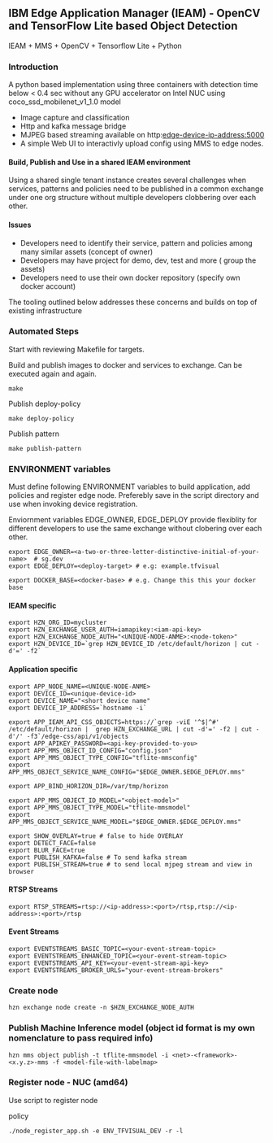 ## IBM Edge Application Manager (IEAM) - OpenCV and TensorFlow Lite based Object Detection

IEAM + MMS + OpenCV + Tensorflow Lite + Python

### Introduction

A python based implementation using three containers with detection time below < 0.4 sec without any GPU accelerator on Intel NUC using coco_ssd_mobilenet_v1_1.0 model

- Image capture and classification
- Http and kafka message bridge
- MJPEG based streaming available on http:<edge-device-ip-address:5000> 
- A simple  Web UI to interactivly upload config using MMS to edge nodes.

#### Build, Publish and Use in a shared IEAM environment

Using a shared single tenant instance creates several challenges when services, patterns and policies need to be published in a common exchange under one org structure without multiple developers clobbering over each other.

#### Issues

- Developers need to identify their service, pattern and policies among many similar assets (concept of owner)
- Developers may have project for demo, dev, test and more ( group the assets)
- Developers need to use their own docker repository (specify own docker account)

The tooling outlined below addresses these concerns and builds on top of existing infrastructure

### Automated Steps

Start with reviewing Makefile for targets.

Build and publish images to docker and services to exchange. Can be executed again and again.

    make
    
Publish deploy-policy

    make deploy-policy

Publish pattern

    make publish-pattern

### ENVIRONMENT variables

Must define following ENVIRONMENT variables to build application, add policies and register edge node. Preferebly save in the script directory and use when invoking device registration. 

Enviornment variables EDGE_OWNER, EDGE_DEPLOY provide flexiblity for different developers to use the same exchange without clobering over each other.

    export EDGE_OWNER=<a-two-or-three-letter-distinctive-initial-of-your-name>  # sg.dev  
    export EDGE_DEPLOY=<deploy-target> # e.g: example.tfvisual

    export DOCKER_BASE=<docker-base> # e.g. Change this this your docker base 

#### IEAM specific

    export HZN_ORG_ID=mycluster
    export HZN_EXCHANGE_USER_AUTH=iamapikey:<iam-api-key>
    export HZN_EXCHANGE_NODE_AUTH="<UNIQUE-NODE-ANME>:<node-token>"
    export HZN_DEVICE_ID=`grep HZN_DEVICE_ID /etc/default/horizon | cut -d'=' -f2`

#### Application specific
    export APP_NODE_NAME=<UNIQUE-NODE-ANME>
    export DEVICE_ID=<unique-device-id>
    export DEVICE_NAME="<short device name"
    export DEVICE_IP_ADDRESS=`hostname -i`
    
    export APP_IEAM_API_CSS_OBJECTS=https://`grep -viE '^$|^#' /etc/default/horizon |  grep HZN_EXCHANGE_URL | cut -d'=' -f2 | cut -d'/' -f3`/edge-css/api/v1/objects
    export APP_APIKEY_PASSWORD=<api-key-provided-to-you>
    export APP_MMS_OBJECT_ID_CONFIG="config.json"
    export APP_MMS_OBJECT_TYPE_CONFIG="tflite-mmsconfig"
    export APP_MMS_OBJECT_SERVICE_NAME_CONFIG="$EDGE_OWNER.$EDGE_DEPLOY.mms"
    
    export APP_BIND_HORIZON_DIR=/var/tmp/horizon
    
    export APP_MMS_OBJECT_ID_MODEL="<object-model>"
    export APP_MMS_OBJECT_TYPE_MODEL="tflite-mmsmodel"
    export APP_MMS_OBJECT_SERVICE_NAME_MODEL="$EDGE_OWNER.$EDGE_DEPLOY.mms"
    
    export SHOW_OVERLAY=true # false to hide OVERLAY
    export DETECT_FACE=false
    export BLUR_FACE=true
    export PUBLISH_KAFKA=false # To send kafka stream
    export PUBLISH_STREAM=true # to send local mjpeg stream and view in browser

#### RTSP Streams

    export RTSP_STREAMS=rtsp://<ip-address>:<port>/rtsp,rtsp://<ip-address>:<port>/rtsp

#### Event Streams

    export EVENTSTREAMS_BASIC_TOPIC=<your-event-stream-topic>
    export EVENTSTREAMS_ENHANCED_TOPIC=<your-event-stream-topic>
    export EVENTSTREAMS_API_KEY=<your-event-stream-api-key>
    export EVENTSTREAMS_BROKER_URLS="your-event-stream-brokers"

### Create node

    hzn exchange node create -n $HZN_EXCHANGE_NODE_AUTH
    
### Publish Machine Inference model (object id format is my own nomenclature to pass required info) 

    hzn mms object publish -t tflite-mmsmodel -i <net>-<framework>-<x.y.z>-mms -f <model-file-with-labelmap>

### Register node - NUC (amd64)
Use script to register node

policy

    ./node_register_app.sh -e ENV_TFVISUAL_DEV -r -l
    
